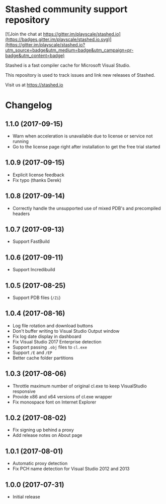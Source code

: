 # Stashed community support repository

[![Join the chat at https://gitter.im/playscale/stashed.io](https://badges.gitter.im/playscale/stashed.io.svg)](https://gitter.im/playscale/stashed.io?utm_source=badge&utm_medium=badge&utm_campaign=pr-badge&utm_content=badge)

Stashed is a fast compiler cache for Microsoft Visual Studio.

This repository is used to track issues and link new releases of Stashed.

Visit us at https://stashed.io

# Changelog

## 1.1.0 (2017-09-15)
- Warn when acceleration is unavailable due to license or service not running
- Go to the license page right after installation to get the free trial started

## 1.0.9 (2017-09-15)

- Explicit license feedback
- Fix typo (thanks Derek)

## 1.0.8 (2017-09-14)

- Correctly handle the unsupported use of mixed PDB's and precompiled headers

## 1.0.7 (2017-09-13)

- Support FastBuild

## 1.0.6 (2017-09-11)

- Support Incredibuild

## 1.0.5 (2017-08-25)

- Support PDB files (`/Zi`)

## 1.0.4 (2017-08-16)

- Log file rotation and download buttons
- Don't buffer writing to Visual Studio Output window
- Fix log date display in dashboard
- Fix Visual Studio 2017 Enterprise detection
- Support passing `.obj` files to `cl.exe`
- Support `/E` and `/EP`
- Better cache folder partitions

## 1.0.3 (2017-08-06)

- Throttle maximum number of original cl.exe to keep VisualStudio responsive
- Provide x86 and x64 versions of cl.exe wrapper
- Fix monospace font on Internet Explorer

## 1.0.2 (2017-08-02)

- Fix signing up behind a proxy
- Add release notes on About page

## 1.0.1 (2017-08-01)

- Automatic proxy detection
- Fix PCH name detection for Visual Studio 2012 and 2013

## 1.0.0 (2017-07-31)

- Initial release
